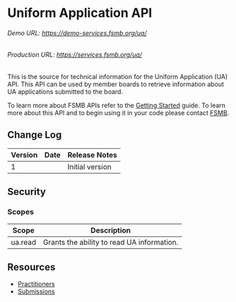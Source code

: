 # Uniform Application API 

###### Demo URL: https://demo-services.fsmb.org/ua/
###### Production URL: https://services.fsmb.org/ua/

This is the source for technical information for the Uniform Application (UA) API. This API can be used by member boards to retrieve information about UA applications submitted to the board.

To learn more about FSMB APIs refer to the [Getting Started](https://github.com/fsmb/api-docs) guide. To learn more about this API and to begin using it in your code please contact [FSMB](mailto:ua@fsmb.org).

## Change Log

| Version | Date | Release Notes |
| - | - | -|
| 1 | | Initial version |

## Security

### Scopes 

| Scope | Description |
| - | - |
| ua.read | Grants the ability to read UA information. |

## Resources

- [Practitioners](docs/practitioners-v1/readme.md)
- [Submissions](docs/submissions-v1/readme.md)

